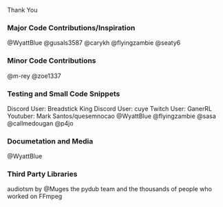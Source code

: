 Thank You


### Major Code Contributions/Inspiration
@WyattBlue
@gusals3587
@carykh
@flyingzambie
@seaty6

### Minor Code Contributions
@m-rey
@zoe1337


### Testing and Small Code Snippets
Discord User: Breadstick King
Discord User: cuye
Twitch User: GanerRL
Youtuber: Mark Santos/quesemnocao
@WyattBlue
@flyingzambie
@sasa
@callmedougan
@p4jo

### Documetation and Media
@WyattBlue

### Third Party Libraries
audiotsm by @Muges
the pydub team
and the thousands of people who worked on FFmpeg